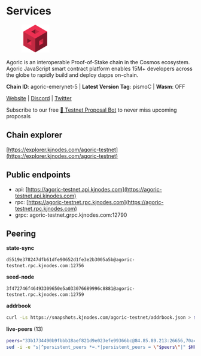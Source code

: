 # Services

<figure><img src="https://raw.githubusercontent.com/kj89/cosmos-images/main/logos/agoric.png" alt=""><figcaption></figcaption></figure>

Agoric is an interoperable Proof-of-Stake chain in the Cosmos ecosystem.  Agoric JavaScript smart contract platform enables 15M+ developers across the  globe to rapidly build and deploy dapps on-chain.

**Chain ID**: agoric-emerynet-5 | **Latest Version Tag**: pismoC | **Wasm**: OFF

[Website](https://agoric.com) | [Discord](https://discord.com/invite/qDW8DRes4s) | [Twitter](https://twitter.com/agoric)



Subscribe to our free [🤖 Testnet Proposal Bot](https://t.me/kjnodes_testnet_proposal_bot) to never miss upcoming proposals


## Chain explorer
[https://explorer.kjnodes.com/agoric-testnet](https://explorer.kjnodes.com/agoric-testnet)

## Public endpoints

* api: [https://agoric-testnet.api.kjnodes.com](https://agoric-testnet.api.kjnodes.com)
* rpc: [https://agoric-testnet.rpc.kjnodes.com](https://agoric-testnet.rpc.kjnodes.com)
* grpc: agoric-testnet.grpc.kjnodes.com:12790

## Peering

**state-sync**

```text
d5519e378247dfb61dfe90652d1fe3e2b3005a5b@agoric-testnet.rpc.kjnodes.com:12756
```

**seed-node**

```text
3f472746f46493309650e5a033076689996c8881@agoric-testnet.rpc.kjnodes.com:12759
```

**addrbook**
```bash
curl -Ls https://snapshots.kjnodes.com/agoric-testnet/addrbook.json > $HOME/.agoric/config/addrbook.json
```

**live-peers** (13)
```bash
peers="33b1734490b9fbbb18aef821d9e023efe99366bc@84.85.89.213:26656,70ac007461e0d912aeba6eda56ac3fed7d3087f8@135.181.85.31:26656,029b9018489d618e4368e9af34599e07a9fc07c9@34.67.193.183:26656,4dee5e4456307469d037c35eb0157f1f252b3f99@135.181.35.255:26656,b7a728cbf102ff45dca7d9dc5b433408e240649f@65.109.23.114:14456,6f9e22eba0130f1a29c25e28beeae69b2621a403@35.238.67.135:26656,fb86a0993c694c981a28fa1ebd1fd692f345348b@35.226.248.0:26656,793955daf95ad29f003cc4ec7e6c60c00677b2f7@5.9.81.187:30656,98e1069b1cfc445e377eda6a0eadd94f7877065d@162.55.169.76:26656,10a8ca83f9bf26d4d86a849b1576a5ea2d50dc76@57.128.86.7:26656,d5519e378247dfb61dfe90652d1fe3e2b3005a5b@65.109.68.190:12756,8dfb920cdc2eba42b688f44fdd26e12dabfbb6a9@95.217.130.111:27656,9853ad6e5a8db4bf4201d90f5f4d049baf32833e@54.209.171.126:26656"
sed -i -e "s|^persistent_peers *=.*|persistent_peers = \"$peers\"|" $HOME/.agoric/config/config.toml
```
